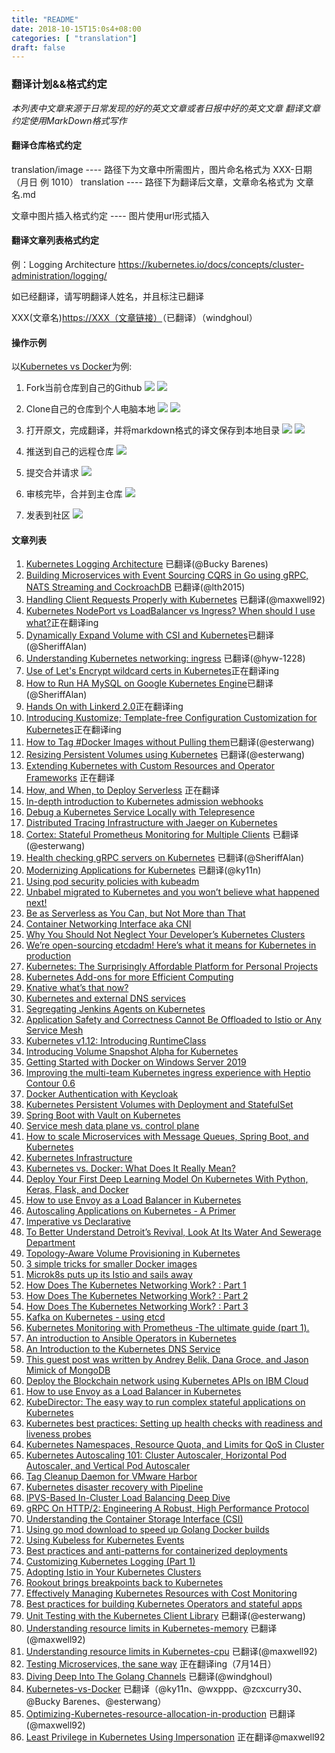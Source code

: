 ```yaml
---
title: "README" 
date: 2018-10-15T15:0s4+08:00
categories: [ "translation"]
draft: false
---
```

###  翻译计划&&格式约定

*本列表中文章来源于日常发现的好的英文文章或者日报中好的英文文章*
*翻译文章约定使用MarkDown格式写作*

#### 翻译仓库格式约定
translation/image ---- 路径下为文章中所需图片，图片命名格式为 XXX-日期（月日 例 1010）
translation ---- 路径下为翻译后文章，文章命名格式为 文章名.md

文章中图片插入格式约定 ---- 图片使用url形式插入
#### 翻译文章列表格式约定
例：Logging Architecture <https://kubernetes.io/docs/concepts/cluster-administration/logging/>

如已经翻译，请写明翻译人姓名，并且标注已翻译

XXX(文章名)<https://XXX（文章链接）>（已翻译）（windghoul）

#### 操作示例
以[Kubernetes vs Docker](https://www.sumologic.com/blog/kubernetes-vs-docker/)为例:

1. Fork当前仓库到自己的Github
![](https://github.com/caas-one/news.caas.one/blob/master/translation/images/fork-it.jpg)
![](https://github.com/caas-one/news.caas.one/blob/master/translation/images/forking-it.jpg)

2. Clone自己的仓库到个人电脑本地
![](https://github.com/caas-one/news.caas.one/blob/master/translation/images/clone-it.jpg)
![](https://github.com/caas-one/news.caas.one/blob/master/translation/images/cloning-it.jpg)

3. 打开原文，完成翻译，并将markdown格式的译文保存到本地目录
![](https://github.com/caas-one/news.caas.one/blob/master/translation/images/translate-then-save.jpg)
![](https://github.com/caas-one/news.caas.one/blob/master/translation/images/translating-and-save.jpg)

4. 推送到自己的远程仓库
![](https://github.com/caas-one/news.caas.one/blob/master/translation/images/translating-then-save.jpg)

5. 提交合并请求
![](https://github.com/caas-one/news.caas.one/blob/master/translation/images/submitting-merge-request.jpg)

6. 审核完毕，合并到主仓库
![](https://github.com/caas-one/news.caas.one/blob/master/translation/images/reviewing.jpg)

7. 发表到社区
![](publish-to-community.png)

#### 文章列表

1. [Kubernetes Logging Architecture](https://kubernetes.io/docs/concepts/cluster-administration/logging/) 已翻译(@Bucky Barenes)
2. [Building Microservices with Event Sourcing CQRS in Go using gRPC, NATS Streaming and CockroachDB](https://medium.com/@shijuvar/building-microservices-with-event-sourcing-cqrs-in-go-using-grpc-nats-streaming-and-cockroachdb-98) 已翻译(@lth2015)
3. [Handling Client Requests Properly with Kubernetes](https://freecontent.manning.com/handling-client-requests-properly-with-kubernetes/) 已翻译(@maxwell92)
4. [Kubernetes NodePort vs LoadBalancer vs Ingress? When should I use what?](https://medium.com/google-cloud/kubernetes-nodeport-vs-loadbalancer-vs-ingress-when-should-i-use-what-922f010849e0)正在翻译ing
5. [Dynamically Expand Volume with CSI and Kubernetes](https://kubernetes.io/blog/2018/08/02/ally-expand-volume-with-csi-and-kubernetes/)已翻译(@SheriffAlan)
6. [Understanding Kubernetes networking: ingress](https://medium.com/google-cloud/understanding-kubernetes-networking-ingress-1bc341c84078) 已翻译(@hyw-1228)
7. [Use of Let's Encrypt wildcard certs in Kubernetes](https://rimusz.net/lets-encrypt-wildcard-certs-in-kubernetes/)正在翻译ing
8. [How to Run HA MySQL on Google Kubernetes Engine](https://portworx.com/run-ha-mysql-google-kubernetes-engine/)已翻译(@SheriffAlan)
9. [Hands On with Linkerd 2.0](https://kubernetes.io/blog/2018/09/18/hands-on-with-linkerd-2.0/)正在翻译ing
10. [Introducing Kustomize; Template-free Configuration Customization for Kubernetes](https://kubernetes.io/blog/2018/05/29/introducing-kustomize-template-free-configuration-customization-for-kubernetes/)正在翻译ing
11. [How to Tag #Docker Images without Pulling them](https://dille.name/blog/2018/09/20/how-to-tag-docker-images-without-pulling-them/)已翻译(@esterwang)
12. [Resizing Persistent Volumes using Kubernetes](https://kubernetes.io/blog/2018/07/12/resizing-persistent-volumes-using-kubernetes/) 已翻译(@esterwang)
13. [Extending Kubernetes with Custom Resources and Operator Frameworks](https://speakerdeck.com/ianlewis/extending-kubernetes-with-custom-resources-and-operator-frameworks) 正在翻译
14. [How, and When, to Deploy Serverless](https://thenewstack.io/how-and-when-to-deploy-serverless/) 正在翻译
15. [In-depth introduction to Kubernetes admission webhooks](https://banzaicloud.com/blog/k8s-admission-webhooks/)
16. [Debug a Kubernetes Service Locally with Telepresence](https://articles.microservices.com/debug-a-kubernetes-service-locally-with-telepresence-675eb6e94b09)
17. [Distributed Tracing Infrastructure with Jaeger on Kubernetes](https://medium.com/@masroor.hasan/tracing-infrastructure-with-jaeger-on-kubernetes-6800132a677)
18. [Cortex: Stateful Prometheus Monitoring for Multiple Clients](https://thenewstack.io/cortex-stateful-prometheus-monitoring-for-multiple-clients/) 已翻译(@esterwang)
19. [Health checking gRPC servers on Kubernetes](https://kubernetes.io/blog/2018/10/01/health-checking-grpc-servers-on-kubernetes/) 已翻译(@SheriffAlan)
20. [Modernizing Applications for Kubernetes](https://www.digitalocean.com/community/tutorials/modernizing-applications-for-kubernetes) 已翻译(@ky11n)
21. [Using pod security policies with kubeadm](https://pmcgrath.net/using-pod-security-policies-with-kubeadm)
22. [Unbabel migrated to Kubernetes and you won’t believe what happened next!](https://medium.com/unbabel/unbabel-migrated-to-kubernetes-and-you-wont-believe-what-happened-next-b39f082def1c) 
23. [Be as Serverless as You Can, but Not More than That](https://dzone.com/articles/be-as-serverless-as-you-can-but-not-more-than-that)
24. [Container Networking Interface aka CNI](https://medium.com/@vikram.fugro/container-networking-interface-aka-cni-bdfe23f865cf)
25. [Why You Should Not Neglect Your Developer’s Kubernetes Clusters](https://itnext.io/why-you-should-not-neglect-your-developers-kubernetes-clusters-a658c8ca0e78)
26. [We’re open-sourcing etcdadm! Here’s what it means for Kubernetes in production](https://platform9.com/blog/were-open-sourcing-etcdadm-heres-what-it-means-for-kubernetes-in-production/)
27. [Kubernetes: The Surprisingly Affordable Platform for Personal Projects](http://www.doxsey.net/blog/kubernetes--the-surprisingly-affordable-platform-for-personal-projects)
28. [Kubernetes Add-ons for more Efficient Computing](https://akomljen.com/kubernetes-add-ons-for-more-efficient-computing/)
29. [Knative what’s that now?](https://medium.com/@grapesfrog/knative-whats-that-now-65041e585d3d)
30. [Kubernetes and external DNS services](https://banzaicloud.com/blog/k8s-external-dns-route53/)
31. [Segregating Jenkins Agents on Kubernetes](https://medium.com/@kmadel/segregating-jenkins-agents-on-kubernetes-b2fa9c471423)
32. [Application Safety and Correctness Cannot Be Offloaded to Istio or Any Service Mesh](http://blog.christianposta.com/microservices/application-safety-and-correctness-cannot-be-offloaded-to-istio-or-any-service-mesh/)
33. [Kubernetes v1.12: Introducing RuntimeClass](https://kubernetes.io/blog/2018/10/10/kubernetes-v1.12-introducing-runtimeclass/)
34. [Introducing Volume Snapshot Alpha for Kubernetes](https://kubernetes.io/blog/2018/10/09/introducing-volume-snapshot-alpha-for-kubernetes/)
35. [Getting Started with Docker on Windows Server 2019](https://blog.sixeyed.com/getting-started-with-docker-on-windows-server-2019/)
36. [Improving the multi-team Kubernetes ingress experience with Heptio Contour 0.6](https://blog.heptio.com/improving-the-multi-team-kubernetes-ingress-experience-with-heptio-contour-0-6-55ae0c0cadef)
37. [Docker Authentication with Keycloak](https://developers.redhat.com/blog/2017/10/31/docker-authentication-keycloak/)
38. [Kubernetes Persistent Volumes with Deployment and StatefulSet](https://akomljen.com/kubernetes-persistent-volumes-with-deployment-and-statefulset/)
39. [Spring Boot with Vault on Kubernetes](https://banzaicloud.com/blog/vault-java-spotguide/)
40. [Service mesh data plane vs. control plane](https://blog.envoyproxy.io/service-mesh-data-plane-vs-control-plane-2774e720f7fc)
41. [How to scale Microservices with Message Queues, Spring Boot, and Kubernetes](https://medium.freecodecamp.org/how-to-scale-microservices-with-message-queues-spring-boot-and-kubernetes-f691b7ba3acf)
42. [Kubernetes Infrastructure](https://docs.okd.io/latest/architecture/infrastructure_components/kubernetes_infrastructure.htmn)
43. [Kubernetes vs. Docker: What Does It Really Mean?](https://www.sumologic.com/blog/devops/kubernetes-vs-docker/)
44. [Deploy Your First Deep Learning Model On Kubernetes With Python, Keras, Flask, and Docker](https://medium.com/analytics-vidhya/deploy-your-first-deep-learning-model-on-kubernetes-with-python-keras-flask-and-docker-575dc07d9e76)
45. [How to use Envoy as a Load Balancer in Kubernetes](https://blog.markvincze.com/how-to-use-envoy-as-a-load-balancer-in-kubernetes/)
46. [Autoscaling Applications on Kubernetes - A Primer](https://blog.tomkerkhove.be/2018/10/08/autoscaling-applications-on-kubernetes-a-primer/)
47. [Imperative vs Declarative](https://medium.com/@dominik.tornow/imperative-vs-declarative-8abc7dcae82e)
48. [To Better Understand Detroit’s Revival, Look At Its Water And Sewerage Department](https://www.forbes.com/sites/oracle/2018/10/09/to-better-understand-detroits-revival-look-at-its-water-and-sewerage-department/#23dd6326d63e)
49. [Topology-Aware Volume Provisioning in Kubernetes](https://kubernetes.io/blog/2018/10/11/topology-aware-volume-provisioning-in-kubernetes/)
50. [3 simple tricks for smaller Docker images](https://medium.com/skills-matter/3-simple-tricks-for-smaller-docker-images-cf2760645621)
51. [Microk8s puts up its Istio and sails away](https://itnext.io/microk8s-puts-up-its-istio-and-sails-away-104c5a16c3c2)
52. [How Does The Kubernetes Networking Work? : Part 1](https://www.level-up.one/kubernetes-networking-pods-levelup/)
53. [How Does The Kubernetes Networking Work? : Part 2](https://www.level-up.one/kubernetes-networking-series-two/)
54. [How Does The Kubernetes Networking Work? : Part 3](https://www.level-up.one/kubernetes-networking-3-level-up/)
55. [Kafka on Kubernetes - using etcd](https://banzaicloud.com/blog/kafka-on-etcd/)
56. [Kubernetes Monitoring with Prometheus -The ultimate guide (part 1).](https://sysdig.com/blog/kubernetes-monitoring-prometheus/)
57. [An introduction to Ansible Operators in Kubernetes](https://opensource.com/article/18/10/ansible-operators-kubernetes)
58. [An Introduction to the Kubernetes DNS Service](https://www.digitalocean.com/community/tutorials/an-introduction-to-the-kubernetes-dns-service)
59. [This guest post was written by Andrey Belik, Dana Groce, and Jason Mimick of MongoDB](https://blog.openshift.com/mongodb-kubernetes-operator/#.W8Y7ugmdw4A.twitter)
60. [Deploy the Blockchain network using Kubernetes APIs on IBM Cloud](https://github.com/IBM/blockchain-network-on-kubernetes)
61. [How to use Envoy as a Load Balancer in Kubernetes](https://blog.markvincze.com/how-to-use-envoy-as-a-load-balancer-in-kubernetes/)
62. [KubeDirector: The easy way to run complex stateful applications on Kubernetes](https://kubernetes.io/blog/2018/10/03/kubedirector-the-easy-way-to-run-complex-stateful-applications-on-kubernetes/)
63. [Kubernetes best practices: Setting up health checks with readiness and liveness probes](https://cloud.google.com/blog/products/gcp/kubernetes-best-practices-setting-up-health-checks-with-readiness-and-liveness-probes)
64. [Kubernetes Namespaces, Resource Quota, and Limits for QoS in Cluster](https://blog.couchbase.com/kubernetes-namespaces-resource-quota-limits-qos-cluster/)
65. [Kubernetes Autoscaling 101: Cluster Autoscaler, Horizontal Pod Autoscaler, and Vertical Pod Autoscaler](https://medium.com/magalix/kubernetes-autoscaling-101-cluster-autoscaler-horizontal-pod-autoscaler-and-vertical-pod-2a441d9ad231)
66. [Tag Cleanup Daemon for VMware Harbor](https://github.com/HylandSoftware/Harbor.Tagd)
67. [Kubernetes disaster recovery with Pipeline](https://banzaicloud.com/blog/k8s-disaster-recovery/)
68. [IPVS-Based In-Cluster Load Balancing Deep Dive](https://kubernetes.io/blog/2018/07/09/ipvs-based-in-cluster-load-balancing-deep-dive/)
69. [gRPC On HTTP/2: Engineering A Robust, High Performance Protocol](https://www.cncf.io/blog/2018/08/31/grpc-on-http-2-engineering-a-robust-high-performance-protocol/)
70. [Understanding the Container Storage Interface (CSI)](https://medium.com/google-cloud/understanding-the-container-storage-interface-csi-ddbeb966a3b)
71. [Using go mod download to speed up Golang Docker builds](https://medium.com/@petomalina/using-go-mod-download-to-speed-up-golang-docker-builds-707591336888)
72. [Using Kubeless for Kubernetes Events](https://leebriggs.co.uk/blog/2018/10/16/using-kubeless-for-kubernetes-events.html)
73. [Best practices and anti-patterns for containerized deployments](https://techbeacon.com/best-practices-anti-patterns-containerized-deployments)
74. [Customizing Kubernetes Logging (Part 1)](https://medium.com/uptime-99/adopting-istio-in-your-kubernetes-clusters-a3e28ed6f4b7)
75. [Adopting Istio in Your Kubernetes Clusters](https://medium.com/uptime-99/adopting-istio-in-your-kubernetes-clusters-a3e28ed6f4b7)
76. [Rookout brings breakpoints back to Kubernetes](https://www.rookout.com/pr/rookout_brings_breakpoints_back_to-_kubernetes)
77. [Effectively Managing Kubernetes Resources with Cost Monitoring](https://medium.com/kubecost/effectively-managing-kubernetes-with-cost-monitoring-96b54464e419)
78. [Best practices for building Kubernetes Operators and stateful apps](https://cloud.google.com/blog/products/containers-kubernetes/best-practices-for-building-kubernetes-operators-and-stateful-apps)
79. [Unit Testing with the Kubernetes Client Library](https://matt-rickard.com/kubernetes-unit-testing/) 已翻译(@esterwang)
80. [Understanding resource limits in Kubernetes-memory](https://medium.com/@betz.mark/understanding-resource-limits-in-kubernetes-memory-6b41e9a955f9) 已翻译(@maxwell92)
81. [Understanding resource limits in Kubernetes-cpu](https://medium.com/@betz.mark/understanding-resource-limits-in-kubernetes-memory-6b41e9a955f://medium.com/@betz.mark/understanding-resource-limits-in-kubernetes-cpu-time-9eff74d3161b) 已翻译(@maxwell92)
82. [Testing Microservices, the sane way](https://medium.com/@copyconstruct/testing-microservices-the-sane-way-9bb31d158c16) 正在翻译ing（7月14日）
83. [Diving Deep Into The Golang Channels](https://codeburst.io/diving-deep-into-the-golang-channels-549fd4ed21a8) 已翻译(@windghoul)
84. [Kubernetes-vs-Docker](https://www.sumologic.com/blog/kubernetes-vs-docker/) 已翻译（@ky11n、@wxppp、@zcxcurry30、@Bucky Barenes、@esterwang）
85. [Optimizing-Kubernetes-resource-allocation-in-production](https://opensource.com/article/18/12/optimizing-kubernetes-resource-allocation-production?utm_campaign=intrel) 已翻译(@maxwell92)
86. [Least Privilege in Kubernetes Using Impersonation](https://johnharris.io/2019/08/least-privilege-in-kubernetes-using-impersonation/) 正在翻译@maxwell92

